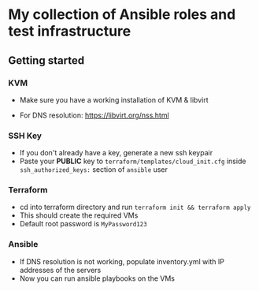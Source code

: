 # My collection of Ansible roles and test infrastructure

## Getting started

### KVM

  - Make sure you have a working installation of KVM & libvirt

  - For DNS resolution: https://libvirt.org/nss.html

### SSH Key

  - If you don't already have a key, generate a new ssh keypair
  - Paste your **PUBLIC** key to `terraform/templates/cloud_init.cfg` inside ```ssh_authorized_keys:``` section of ```ansible``` user

### Terraform

  - cd into terraform directory and run ```terraform init && terraform apply```
  - This should create the required VMs
  - Default root password is ```MyPassword123```

### Ansible
  - If DNS resolution is not working, populate inventory.yml with IP addresses of the servers
  - Now you can run ansible playbooks on the VMs
